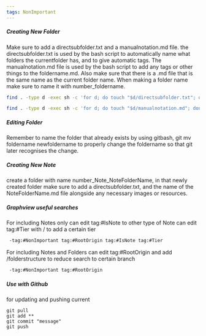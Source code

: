 ```yaml
---
tags: NonImportant
---
```

##### Creating New Folder
Make sure to add a directsubfolder.txt and a manualnotation.md file. the directsubfolder.txt is used by the bash script to automatically name what folders the currentfolder has, and to give automatic tags. The manualnotation.md file is used by the bash script to add any tags or other things to the foldername.md. Also make sure that there is a .md file that is the same name as the current folder name. When making a folder name make sure to name it with number_foldername.

```bash
find . -type d -exec sh -c 'for d; do touch "$d/directsubfolder.txt"; done' _ {} +
```
```bash
find . -type d -exec sh -c 'for d; do touch "$d/manualnotation.md"; done' _ {} +
```

##### Editing Folder
Remember to name the folder that already exists by using gitbash, git mv foldername newfoldername to properly change the foldername so that git later recognises the change. 

##### Creating New Note
create a folder with name number_Note_NoteFolderName, in that newly created folder make sure to add a directsubfolder.txt, and the name of the NoteFolderName.md file alongside any necessary images or resources. 

##### Graphview useful searches
For including Notes only
can edit tag:#IsNote to other type of Note
can edit tag:#Tier with / to add a certain tier
```bash
 -tag:#NonImportant tag:#RootOrigin tag:#IsNote tag:#Tier
```

For including Notes and Folders
can edit tag:#RootOrigin and add /folderstructure to reduce search to certain branch
```bash
 -tag:#NonImportant tag:#RootOrigin 
```

##### Use with Github

for updating and pushing current
```
git pull
git add **
git commit "message"
git push
```